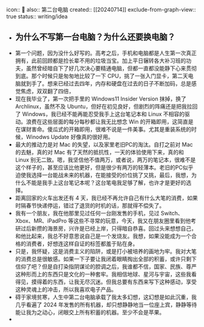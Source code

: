 icon:: 📝
also:: 第二台电脑
created:: [[20240714]]
exclude-from-graph-view:: true
status:: writing/idea
- ## 为什么不写第一台电脑？为什么还要换电脑？
- 第一个问题，因为没什么好写的。高考之后，手机和电脑都是人生第一次真正拥有，此前回顾都是捡长辈不用的垃圾当宝。加上平日辗转各大补习班的功夫，虽然曾经暗自下了好几次决心要精通电脑，但都一直都没能静下心来贯彻到底。那个时候只是匆匆地比较了一下 CPU，挑了一张入门显卡，第二天电脑就到手了。想来已经过去四年，内存和硬盘在过去的日子不断加码，总是感觉焦虑，双双翻了四倍，
- 现在我毕业了，第一次把手里的 Windows11 Insider Version 抹掉，换了 Archlinux，虽然不及 Ubuntu，但好在初见良好，但剧烈的阵痛还是把我拉回了 Windows，我已经不能再能忍受我手上这台笔记本和 Linux 不相容的驱动。浪费在这些层面的每分每秒都让我无比想念 Win 的开箱即用，这简直是在谋财害命。傻瓜式的开箱即用，很难不说是一件美事。尤其是重装系统的时候，Winodws Update 好像真的很好用。
- 最大的推动力是对 Mac 的失望，以及家里老旧PC的淘汰。自打之前对 Mac 的去魅，真的对 Mac 有了天然的抵抗性，一天的体验使用下来，真的和 Linux 别无二致。嗯，我坚信他不值两万，或者说，两万的笔记本，很难不是这个样子的，甚至应该比他更好，但是很少有两万的轻薄本。老旧的PC似乎迫使我选择一台能战未来的机器，在能接受的价位挑了又挑，最后，我想，为什么不能是我手上这台笔记本呢？这台笔电我足够了解，也许才是更好的选择。
- 距离回家的火车出发还有 4 天，我已经不再允许自己有什么大笔的消费，如果时隔春节快递停运，错过了退货的时机的话，那就得不偿失了。
- 我有一个朋友，我在他那里见过任何一台刚发售的手机，见过 Switch、Xbox、MR、iPadPro 等这些不寻常的玩意，今天，我又在朋友圈里看到他考研过后新攒的海景房，兴许是已经上岸，只得暗自恭喜。回过头来想想自己，和他比起来，我总不好意思说自己是一个发烧友。我想，如果没能成为一个合格的消费者，好想连这样自证的标签都羞于贴在身。
- 只是，我怀疑，这是消费主义的陷阱，或是打小被培养的画地为牢。我对大笔的消费总是很敏感。如果一下子要让我闭着眼睛掏出全部的积蓄，或许只剩下信仰了吧？但是自打染指阴谋论的腔调之后，我谁都不信，国家、民族、尊严这种形而上的东西只是文化的一种套牢。我相信地球、星河与宇宙，这些我看得见，摸得着的东西，让我无尽沉迷。但我总要有东西来写下这种感动，享受这种灵魂上的冲击，所以我喜欢电子产品。
- 碍于家境贫寒，人生中第二台电脑承载了我太多幻想，这幻想是如此沉重，我几乎看遍了 2024 年发售的所有机器，却只想静静地当一位座上宾，静静等待能让我为之动心，闭眼交上所有积蓄的机器。至少不会是苹果。
-